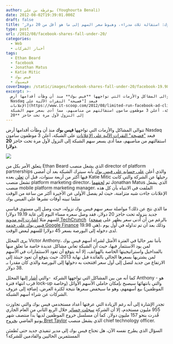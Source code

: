 ```yaml
---
author: يوغرطة بن علي (Youghourta Benali)
date: 2012-08-02T19:39:01.000Z
draft: false
title: 'فيس بوك: استقالة ثلاث مدراء، وهبوط سعر السهم إلى ما هو أقل من 20 دولار  '
type: post
url: /2012/08/facebook-shares-fall-under-20/
categories:
  - Web
  - أخبار الشركات
tags:
  - Ethan Beard
  - facebook
  - Jonathan Matus
  - Katie Mitic
  - فيس بوك
  - فيسبوك
coverImage: /static/images/facebook-shares-fall-under-20/facebook-19.98.png
excerpt: >-
  تتوالى المشاكل والأزمات التي تواجهها **فيس بوك** منذ أن وطأت أقدامها أرض
  Nasdaq فبعد ["فضيحة" النقرات الآلية على
  الإعلانات](https://www.it-scoop.com/2012/08/limited-run-facebook-ad-clicks-bots/)
  على الشبكة، أعلن 3 موظفون سامون استقالتهم من مناصبهم، مما أدى بسعر سهم الشبكة
  إلى النزول لأول مرة تحت حاجز **20
---
```

تتوالى المشاكل والأزمات التي تواجهها **فيس بوك** منذ أن وطأت أقدامها أرض Nasdaq فبعد ["فضيحة" النقرات الآلية على الإعلانات](https://www.it-scoop.com/2012/08/limited-run-facebook-ad-clicks-bots/) على الشبكة، أعلن 3 موظفون سامون استقالتهم من مناصبهم، مما أدى بسعر سهم الشبكة إلى النزول لأول مرة تحت حاجز **20 دولارا**.

![](/static/images/facebook-shares-fall-under-20/facebook-19.98.png)

يتعلق الأمر بكل من Ethan Beard الذي يشغل منصب director of platform partnerships والذي أعلن [على حسابه على فيس بوك](https://www.facebook.com/ethan/posts/10151117876790865) بأنه سيترك الشبكة بعد أن أمضى فيها أكثر من أربعة سنوات، قبل أن [تعلن](https://www.facebook.com/katiemitic/posts/10151055149008070) بعده Katie Mitic رحيلها عن الشركة والتي كانت تشغل منصب platform marketing director، ثم [لحقهما](https://www.facebook.com/jonathan.matus/posts/10100464678048261) Jonathan Matus الذي يشغل منصب mobile platform marketing manager. الملفت في الانتباه بأن كل هذه الإعلانات جاءت شبه متزامنة، حيث لم يفصل الأولى عن الأخيرة أكثر من ساعة من الوقت مثلما تبينه أوقات نشرها على الفيس بوك

ما الذي نتج عن ذلك؟ مواصلة سعر سهم فيس بوك نزوله، حيث وصل إلى مستوى قياسي جديد بنزوله تحت حاجز 20 دولار، فقد وصل سعره مساء اليوم إلى غاية 19.19 دولارا للسهم مثلا [أشارت إليه مدونة TechCrunch](http://techcrunch.com/2012/08/02/facebook-drops-below-20-worth-less-than-what-msft-offered-for-yahoo-in-2008/)  (بالرغم من أن أدنى سعر يظهر على [صفحة فيس بوك على خدمة Google Finance](http://www.google.com/finance?q=fb) هي 19.98)، وذلك بعد أن تم تداوله في أول يوم لدى دخوله إلى البورصة بسعر 45 دولارا للسهم لبعض الوقت.

[يرى](http://blogs.wsj.com/marketbeat/2012/08/02/facebook-shares-slip-under-20/?mod=yahoo_hs) المحلل Victor Anthony، بأننا نمر حاليا في الفترة الأمثل لشراء أسهم فيس بوك لمن يود الاستثمار فيها، حيث أن الشبكة تعاني مشاكل عديدة خاصة ما تعلق منها بالمداخيل واستراتيجيتها الخاصة بالهواتف، إلا أنه يتوقع أن تعود الاستثمارات في الأسهم لمن يشتريها بسعرها الحالي بالفائدة قبل نهاية 2013، حيث يتوقع أن تعود حينئذ إلى الارتفاع من جديد لتصل إلى أول سعر افتتحت به دخولها إلى البورصة والذي كان مقدرا بـ 38 دولار.

كما أنه من بين المشاكل التي تواجهها الشركة  -والتي [أشار](http://blogs.wsj.com/marketbeat/2012/08/02/facebook-shares-slip-under-20/?mod=yahoo_hs) إليها المحلل Anthony - هو قرب انتهاء فترة lock-up والتي بانتهائها سيصبح بإمكان حاملي الأسهم الأوائل (وخاصة الموظفين) بيع أسهمهم، وهو ما سيخفض سعرها نتيجة لكثرة العرض، إضافة إلى عزوف الشركات عن شراء أسهم الشبكة.

تجدر الإشارة إلى أنه رغم الزيادة التي عرفتها أعداد مستخدمي فيس بوك والتي تجاوزت 955 مليون مستخدم، إلا أن الشركة [سجلت خسائر](https://www.it-scoop.com/2012/07/facebook-posts-loss-in-first-quarterly-earnings-report/) خلال الربع الثاني من العام الجاري قُدرت بنحو 157 مليون دولار. كما أن مسلسل خروج الموظفين لديها بدأ منتصف شهر يونيو الماضي [بخروج Bret Taylor](https://www.it-scoop.com/2012/06/facebook-cto-bret-taylor-leaving/) الذي يشغل منصب chief technology officer.

السؤال الذي يطرح نفسه الآن، هل تحتاج فيس بوك إلى مدير تنفيذي جديد حتى تُطمئن المستثمرين الحاليين والقادمين للشركة؟
